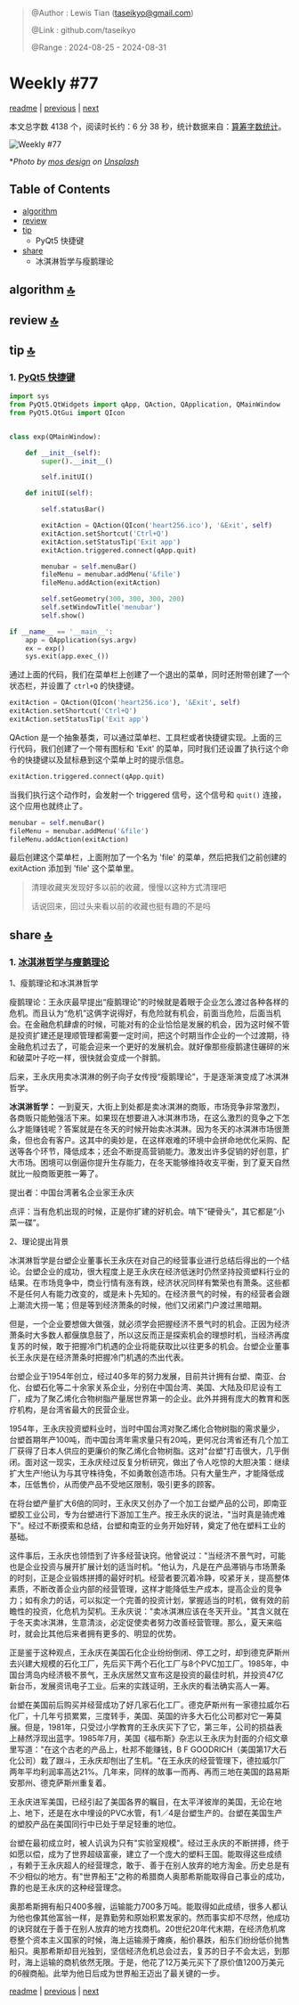 > @Author  : Lewis Tian (taseikyo@gmail.com)
>
> @Link    : github.com/taseikyo
>
> @Range   : 2024-08-25 - 2024-08-31

# Weekly #77

[readme](../README.md) | [previous](202408W4.md) | [next](202409W1.md)

本文总字数 4138 个，阅读时长约：6 分 38 秒，统计数据来自：[算筹字数统计](http://www.xiqei.com/tools?p=tj)。

![](../images/2024/08/mos-design-KJT52dRqkwQ-unsplash.jpg "Weekly #77")

\**Photo by [mos design](https://unsplash.com/@mosdesign) on [Unsplash](https://unsplash.com/photos/a-man-sitting-at-a-table-in-front-of-a-neon-display-KJT52dRqkwQ)*

## Table of Contents

- [algorithm](#algorithm-)
- [review](#review-)
- [tip](#tip-)
	- PyQt5 快捷键
- [share](#share-)
	- 冰淇淋哲学与瘦鹅理论

## algorithm [🔝](#weekly-77)

## review [🔝](#weekly-77)

## tip [🔝](#weekly-77)

### 1. [PyQt5 快捷键](https://www.jianshu.com/p/c0b42c36aff4)

```Python
import sys
from PyQt5.QtWidgets import qApp, QAction, QApplication, QMainWindow
from PyQt5.QtGui import QIcon


class exp(QMainWindow):

    def __init__(self):
        super().__init__()

        self.initUI()

    def initUI(self):

        self.statusBar()

        exitAction = QAction(QIcon('heart256.ico'), '&Exit', self)
        exitAction.setShortcut('Ctrl+Q')
        exitAction.setStatusTip('Exit app')
        exitAction.triggered.connect(qApp.quit)

        menubar = self.menuBar()
        fileMenu = menubar.addMenu('&file')
        fileMenu.addAction(exitAction)

        self.setGeometry(300, 300, 300, 200)
        self.setWindowTitle('menubar')
        self.show()

if __name__ == '__main__':
    app = QApplication(sys.argv)
    ex = exp()
    sys.exit(app.exec_())
```

通过上面的代码，我们在菜单栏上创建了一个退出的菜单，同时还附带创建了一个状态栏，并设置了 `ctrl+Q` 的快捷键。

```Python
exitAction = QAction(QIcon('heart256.ico'), '&Exit', self)
exitAction.setShortcut('Ctrl+Q')
exitAction.setStatusTip('Exit app')
```

QAction 是一个抽象基类，可以通过菜单栏、工具栏或者快捷键实现。上面的三行代码，我们创建了一个带有图标和 'Exit' 的菜单，同时我们还设置了执行这个命令的快捷键以及鼠标悬到这个菜单上时的提示信息。

```Python
exitAction.triggered.connect(qApp.quit)
```

当我们执行这个动作时，会发射一个 triggered 信号，这个信号和 `quit()` 连接，这个应用也就终止了。

```Python
menubar = self.menuBar()
fileMenu = menubar.addMenu('&file')
fileMenu.addAction(exitAction)
```

最后创建这个菜单栏，上面附加了一个名为 'file' 的菜单，然后把我们之前创建的 exitAction 添加到 'file' 这个菜单里。


> 清理收藏夹发现好多以前的收藏，慢慢以这种方式清理吧
> 
> 话说回来，回过头来看以前的收藏也挺有趣的不是吗

## share [🔝](#weekly-77)

### 1. [冰淇淋哲学与瘦鹅理论](https://wiki.mbalib.com/wiki/%E5%86%B0%E6%B7%87%E6%B7%8B%E5%93%B2%E5%AD%A6)

1、瘦鹅理论和冰淇淋哲学

瘦鹅理论：王永庆最早提出“瘦鹅理论”的时候就是着眼于企业怎么渡过各种各样的危机。而且认为“危机”这俩字说得好，有危险就有机会，前面当危险，后面当机会。在金融危机肆虐的时候，可能对有的企业恰恰是发展的机会，因为这时候不管是投资扩建还是理顺管理都需要一定时间，把这个时期当作企业的一个过渡期，待金融危机过去了，可能会迎来一个更好的发展机会。就好像那些瘦鹅逮住碾碎的米和破菜叶子吃一样，很快就会变成一个胖鹅。

后来，王永庆用卖冰淇淋的例子向子女传授“瘦鹅理论”，于是逐渐演变成了冰淇淋哲学。

**冰淇淋哲学：** 一到夏天，大街上到处都是卖冰淇淋的商贩，市场竞争非常激烈，各商贩只能勉强活下来。如果现在想要进入冰淇淋市场，在这么激烈的竞争之下怎么才能赚钱呢？答案就是在冬天的时候开始卖冰淇淋。因为冬天的冰淇淋市场很萧条，但也会有客户。这其中的奥妙是，在这样艰难的环境中会拼命地优化采购、配送等各个环节，降低成本；还会不断提高营销能力。激发出许多促销的好创意，扩大市场。困境可以倒逼你提升生存能力，在冬天能够维持收支平衡，到了夏天自然就比一般商贩更胜一筹了。

提出者：中国台湾著名企业家王永庆

点评：当有危机出现的时候，正是你扩建的好机会。啃下“硬骨头”，其它都是“小菜一碟”。

2、理论提出背景

冰淇淋哲学是台塑企业董事长王永庆在对自己的经营事业进行总结后得出的一个结论。台塑企业的成功，很大程度上是王永庆在经济低迷时仍然坚持投资塑料行业的结果。在市场竞争中，商业行情有涨有跌，经济状况同样有繁荣也有萧条。这些都不是任何人有能力改变的，或是未卜先知的。在经济景气的时候，有的经营者会跟上潮流大捞一笔；但是等到经济萧条的时候，他们又闭紧门户渡过黑暗期。

但是，一个企业要想做大做强，就必须学会把握经济不景气时的机会。正因为经济萧条时大多数人都偃旗息鼓了，所以这反而正是探索机会的理想时机，当经济再度复苏的时候，敢于把握冷门机遇的企业将能获取比以往更多的机会。台塑企业董事长王永庆是在经济萧条时把握冷门机遇的杰出代表。

台塑企业于1954年创立，经过40多年的努力发展，目前共计拥有台塑、南亚、台化、台塑石化等二十余家关系企业，分别在中国台湾、美国、大陆及印尼设有工厂，成为了聚乙烯化合物树脂产量居世界第一的企业。此外并拥有庞大的教育和医疗机构，是台湾省最大的民营企业。

1954年，王永庆投资塑料业时，当时中国台湾对聚乙烯化合物树脂的需求量少，台塑首期年产100吨，而中国台湾年需求量只有20吨，更何况台湾省还有几个加工厂获得了日本人供应的更廉价的聚乙烯化合物树脂。这对"台塑"打击很大，几乎倒闭。面对这一现实，王永庆经过反复分析研究，做出了令人吃惊的大胆决策：继续扩大生产!他认为与其守株待兔，不如勇敢创造市场。只有大量生产，才能降低成本，压低售价，从而使产品不受地区限制，吸引更多的顾客。

在将台塑产量扩大6倍的同时，王永庆又创办了一个加工台塑产品的公司，即南亚塑胶工业公司，专为台塑进行下游加工生产。按王永庆的说法，"当时真是骑虎难下"。经过不断摸索和总结，台塑和南亚的业务开始好转，奠定了他在塑料工业的基础。

这件事后，王永庆也领悟到了许多经营诀窍。他曾说过："当经济不景气时，可能也是企业投资与展开扩展计划的适当时机。"他认为，凡是在产品滞销与市场萧条的时刻，正是企业锻炼拼搏的最好时机。经营者要沉着冷静，咬紧牙关，提高整体素质，不断改善企业内部的经营管理，这样才能降低生产成本，提高企业的竞争力；如有余力的话，可以拟定一个完善的投资计划，掌握适当的时机，做有效的前瞻性的投资，化危机为契机。王永庆说："卖冰淇淋应该在冬天开业。"其含义就在于冬天卖冰淇淋，生意清淡，必定促使卖者努力改善经营管理。那么，夏天来临时，就会比其他后来者拥有更多的、明显的优势。

正是鉴于这种观点，王永庆在美国石化企业纷纷倒闭、停工之时，却到德克萨斯州去兴建大规模的石化工厂，先后买下两个石化工厂与8个PVC加工厂。1985年，中国台湾岛内经济极不景气，王永庆居然又宣布这是投资的最佳时机，并投资47亿新台币，发展资讯电子工业。后来的实践证明，王永庆的看法确实高人一筹。

台塑在美国前后购买并经营成功了好几家石化工厂。德克萨斯州有一家德拉威尔石化厂，十几年亏损累累，三度转手，美国、英国的许多大石化公司都对它一筹莫展。但是，1981年，只受过小学教育的王永庆买下了它，第三年，公司的损益表上赫然浮现出蓝字。1985年7月，美国《福布斯》杂志以王永庆为封面的介绍文章里写道："在这个古老的产品上，杜邦不能赚钱，B F GOODRICH（美国第17大石化公司）栽了跟斗，王永庆却刨出了生机。"在王永庆的经营管理下，德拉威尔厂两年平均利润率高达21%。几年来，同样的故事一而再、再而三地在美国的路易斯安那州、德克萨斯州重复着。

王永庆进军美国，已经引起了美国各界的瞩目，在太平洋彼岸的美国，无论在地上、地下，还是在水中埋设的PVC水管，有1／4是台塑生产的。台塑在美国生产的塑胶产品在美国同行中已处于举足轻重的地位。

台塑在最初成立时，被人讥讽为只有"实验室规模"。经过王永庆的不断拼搏，终于如愿以偿，成为了世界超级富豪，建立了一个庞大的塑料王国。能取得这些成绩 ，有赖于王永庆超人的经营理念，敢于、善于在别人放弃的地方淘金。历史总是有不少相似的地方。有"世界船王"之称的希腊商人奥那希斯能取得自己事业的成功，靠的也是王永庆的这种经营理念。

奥那希斯拥有船只400多艘，运输能力700多万吨。能取得如此成绩，很多人都认为他也像其他富翁一样，是靠勤劳和原始积累发家的。然而事实却不尽然，他成功的诀窍就在于善于在别人放弃的地方找商机。20世纪20年代末期，在经济危机席卷整个资本主义国家的时候，海上运输濒于瘫痪，船价暴跌，船东们纷纷低价抛售船只。奥那希斯却目光独到，坚信经济危机总会过去，复苏的日子不会太远，到那时，海上运输的商机依然无限。于是，他花了12万美元买下了原价值1200万美元的6艘商船。此举为他日后成为世界船王迈出了最关键的一步。


[readme](../README.md) | [previous](202408W4.md) | [next](202409W1.md)
